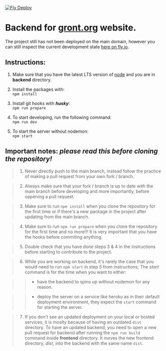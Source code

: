 [![Fly Deploy](https://github.com/prometeh/gront-website-project/actions/workflows/main.yml/badge.svg?branch=main)](https://github.com/prometeh/gront-website-project/actions/workflows/main.yml)

# Backend for [gront.org](https://www.gront.org ) website.  

The project still has not been deployed on the main domain, however you can still inspect the current development state [here on fly.io](https://gront-server.fly.dev/ "a deployment of current main branch on fly.io").  

## Instructions:

1. Make sure that you have the latest LTS version of [node](https://nodejs.org "Node.js® is a JavaScript runtime built on Chrome's V8 JavaScript engine.") and you are in **backend** directory.  

2. Install the packages with:  
`npm install`

3. Install git hooks with ***husky***:  
`npm run prepare`

4. To start developing, run the following command:  
`npm run dev`

5. To start the server without nodemon:  
`npm start`


## Important notes: *please read this before cloning the repository!*

> 1. Never directly push to the main branch, instead follow the practice of making a pull request from your own fork / branch.

> 2. Always make sure that your fork / branch is up to date with the main branch before developing and more importantly, before oppening a pull request.

> 3. Make sure to run `npm install` when you clone the repository for the first time or if there's a new package in the project after updating from the main branch.

> 4. Make sure to run `npm run prepare` when you clone the repository for the first time and no more!!! It is very important that you have the hooks before commiting anything.

> 5. Double check that you have done steps 3 & 4 in the instructions before starting to contribute to the project.

> 6. While you are working on backend, it's rarely the case that you would need to run `npm start` in step *5* from instructions; The *start* command is for the time when you want to either:

>> - have the backend to spins up without nodemon for any reason.

>> - deploy the server on a service like heroku as in their default deployment environment, they expect the `start` command for starting the server.  

>  7. If you don't see an updated deployment on your local or hosted services, it is moslty because of having an outdated `dist` directory. To have an updated backend, you need to open a new pull request for backend after running the `npm run build` command inside **frontend** directory. It moves the new frontend directory, *dist*, into the backend with the same name `dist`.
